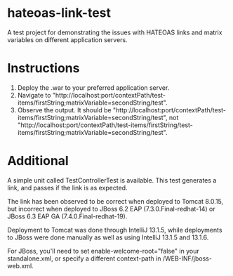 hateoas-link-test
=================

A test project for demonstrating the issues with HATEOAS links and matrix variables on different application servers.

Instructions
============

1. Deploy the .war to your preferred application server.
2. Navigate to "http://localhost:port/contextPath/test-items/firstString;matrixVariable=secondString/test".
3. Observe the output. It should be "http://localhost:port/contextPath/test-items/firstString;matrixVariable=secondString/test", not "http://localhost:port/contextPath/test-items/firstString/test-items/firstString;matrixVariable=secondString/test".

Additional
==========

A simple unit called TestControllerTest is available. This test generates a link, and passes if the link is as expected.

The link has been observed to be correct when deployed to Tomcat 8.0.15, but incorrect when deployed to JBoss 6.2 EAP (7.3.0.Final-redhat-14) or JBoss 6.3 EAP GA (7.4.0.Final-redhat-19).

Deployment to Tomcat was done through IntelliJ 13.1.5, while deployments to JBoss were done manually as well as using IntelliJ 13.1.5 and 13.1.6.

For JBoss, you'll need to set enable-welcome-root="false" in your standalone.xml, or specify a different context-path in /WEB-INF/jboss-web.xml.